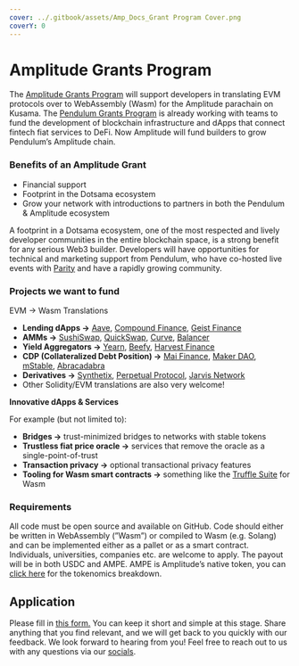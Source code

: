```yaml
---
cover: ../.gitbook/assets/Amp_Docs_Grant Program Cover.png
coverY: 0
---
```


# Amplitude Grants Program

The [Amplitude Grants Program](https://pendulumchain.org/ecosystem-grants/amplitude/requirements) will support developers in translating EVM protocols over to WebAssembly (Wasm) for the Amplitude parachain on Kusama. The [Pendulum Grants Program](https://medium.com/pendulum-chain/pendulum-launches-ecosystem-grant-program-c193237305ce) is already working with teams to fund the development of blockchain infrastructure and dApps that connect fintech fiat services to DeFi. Now Amplitude will fund builders to grow Pendulum’s Amplitude chain.

### **Benefits of an Amplitude Grant** <a href="#id-9461" id="id-9461"></a>

* Financial support
* Footprint in the Dotsama ecosystem
* Grow your network with introductions to partners in both the Pendulum & Amplitude ecosystem

A footprint in a Dotsama ecosystem, one of the most respected and lively developer communities in the entire blockchain space, is a strong benefit for any serious Web3 builder. Developers will have opportunities for technical and marketing support from Pendulum, who have co-hosted live events with [Parity](https://www.parity.io/) and have a rapidly growing community.

### **Projects we want to fund** <a href="#id-80d2" id="id-80d2"></a>

EVM → Wasm Translations

* **Lending dApps →** [Aave](https://aave.com/), [Compound Finance](https://compound.finance/), [Geist Finance](https://geist.finance/markets)
* **AMMs →** [SushiSwap](https://sushi.com/), [QuickSwap](https://quickswap.exchange/#/), [Curve](https://www.curve.com/), [Balancer](https://balancer.fi/)
* **Yield Aggregators →** [Yearn](https://yearn.finance/#/portfolio), [Beefy](https://beefy.com/), [Harvest Finance](https://harvest.finance/)
* **CDP (Collateralized Debt Position) →** [Mai Finance](https://www.mai.finance/), [Maker DAO](https://makerdao.com/en/), [mStable](https://mstable.org/), [Abracadabra](https://abracadabra.money/)
* **Derivatives →** [Synthetix](https://synthetix.io/), [Perpetual Protocol](https://perp.com/), [Jarvis Network](https://jarvis.network/)
* Other Solidity/EVM translations are also very welcome!

**Innovative dApps & Services**

For example (but not limited to):

* **Bridges →** trust-minimized bridges to networks with stable tokens
* **Trustless fiat price oracle →** services that remove the oracle as a single-point-of-trust
* **Transaction privacy →** optional transactional privacy features
* **Tooling for Wasm smart contracts →** something like the [Truffle Suite](https://trufflesuite.com/) for Wasm

### **Requirements** <a href="#id-4a2f" id="id-4a2f"></a>

All code must be open source and available on GitHub. Code should either be written in WebAssembly (”Wasm”) or compiled to Wasm (e.g. Solang) and can be implemented either as a pallet or as a smart contract. Individuals, universities, companies etc. are welcome to apply. The payout will be in both USDC and AMPE. AMPE is Amplitude’s native token, you can [click here](https://medium.com/pendulum-chain/amplitude-ampe-tokenomics-2063d3bafde0) for the tokenomics breakdown.

## Application <a href="#caef" id="caef"></a>

Please fill in [this form.](https://pendulumchain.org/ecosystem-grants/amplitude/requirements#apply-now) You can keep it short and simple at this stage. Share anything that you find relevant, and we will get back to you quickly with our feedback. We look forward to hearing from you! Feel free to reach out to us with any questions via our [socials](https://linktr.ee/Pendulum\_Chain).
